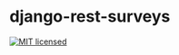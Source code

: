 # django-rest-surveys

[![MIT licensed](https://img.shields.io/badge/license-MIT-blue.svg)](https://raw.githubusercontent.com/hyperium/hyper/master/LICENSE)
